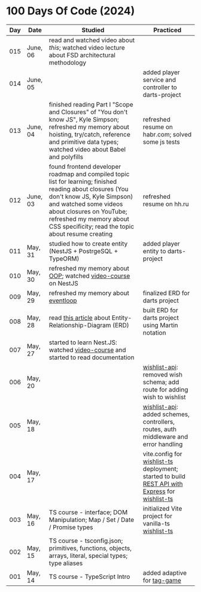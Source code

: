 # 100 Days Of Code (2024)

| Day | Date | Studied | Practiced |
| --- | --- | --- | --- |
| 015 | June, 06 | read and watched video about *this*; watched video lecture about FSD architectural methodology|  |
| 014 | June, 05 |  | added player service and controller to darts-project |
| 013 | June, 04 | finished reading Part I "Scope and Closures" of "You don't know JS", Kyle Simpson; refreshed my memory about hoisting, try/catch, reference and primitive data types; watched video about Babel and polyfills | refreshed resume on habr.com; solved some js tests|
| 012 | June, 03 | found frontend developer roadmap and compiled topic list for learning; finished reading about closures (You don't know JS, Kyle Simpson) and watched some videos about closures on YouTube; refreshed my memory about CSS specificity; read the topic about resume creating | refreshed resume on hh.ru |
| 011 | May, 31 | studied how to create entity (NestJS + PostrgeSQL + TypeORM) | added player entity to darts-project |
| 010 | May, 30 | refreshed my memory about [OOP](https://www.youtube.com/watch?v=-6DWwR_R4Xk&ab_channel=UlbiTV); watched [video-course](https://www.youtube.com/watch?v=C5qzO7tsybQ&t=731s&ab_channel=REDGroup) on NestJS |  |
| 009 | May, 29 | refreshed my memory about [eventloop](https://www.youtube.com/watch?v=8aGhZQkoFbQ&ab_channel=JSConf) | finalized ERD for darts project |
| 008 | May, 28 | read [this article](https://practicum.yandex.ru/blog/chto-takoe-er-diagramma/) about Entity-Relationship-Diagram (ERD) | built ERD for darts project using Martin notation |
| 007 | May, 27 | started to learn Nest.JS: watched [video-course](https://www.youtube.com/watch?v=C5qzO7tsybQ&ab_channel=REDGroup) and started to read documentation |  |
| 006 | May, 20 |  | [wishlist-api](https://github.com/NatalieKalinkina/wishlist-api): removed wish schema; add route for adding wish to wishlist |
| 005 | May, 18 |  | [wishlist-api](https://github.com/NatalieKalinkina/wishlist-api): added schemes, controllers, routes, auth middleware and error handling |
| 004 | May, 17 |  | vite.config for [wishlist-ts](https://github.com/NatalieKalinkina/wishlist-ts) deployment; started to build [REST API with Express](https://github.com/NatalieKalinkina/wishlist-api) for [wishlist-ts](https://github.com/NatalieKalinkina/wishlist-ts) |
| 003 | May, 16 | TS course - interface; DOM Manipulation; Map / Set / Date / Promise types | initialized Vite project for vanilla-ts [wishlist-ts](https://github.com/NatalieKalinkina/wishlist-ts) |
| 002 | May, 15 | TS course - tsconfig.json; primitives, functions, objects, arrays, literal, special types; type aliases|  |
| 001 | May, 14 | TS course - TypeScript Intro | added adaptive for [tag-game](https://github.com/NatalieKalinkina/tag-game) |


